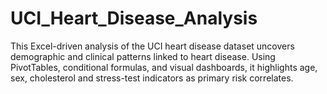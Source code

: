 # UCI_Heart_Disease_Analysis
This Excel-driven analysis of the UCI heart disease dataset uncovers demographic and clinical patterns linked to heart disease. Using PivotTables, conditional formulas, and visual dashboards, it highlights age, sex, cholesterol and stress-test indicators as primary risk correlates.
